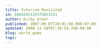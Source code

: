 ```yaml
---
title: Futurism Revisited
id: 5464341319375853331
author: Kirby Urner
published: 2007-09-07T20:01:00.000-07:00
updated: 2008-12-10T07:38:54.708-08:00
blog: world_game
tags: 
---
```


